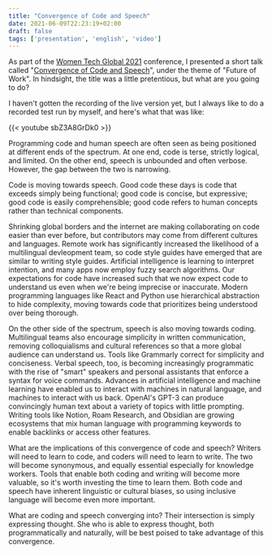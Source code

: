 ```yaml
---
title: "Convergence of Code and Speech"
date: 2021-06-09T22:23:19+02:00
draft: false
tags: ['presentation', 'english', 'video']
---
```

As part of the [Women Tech Global 2021](https://www.womentech.net/en-us/women-tech-conference) conference, I presented a short talk called "[Convergence of Code and Speech](https://www.womentech.net/speaker/Nicole/van%20der%20Hoeven/50129)", under the theme of "Future of Work". In hindsight, the title was a little pretentious, but what are you going to do?

I haven't gotten the recording of the live version yet, but I always like to do a recorded test run by myself, and here's what that was like:

{{< youtube sbZ3A8GrDk0 >}}

Programming code and human speech are often seen as being positioned at different ends of the spectrum. At one end, code is terse, strictly logical, and limited. On the other end, speech is unbounded and often verbose. However, the gap between the two is narrowing.

Code is moving towards speech. Good code these days is code that exceeds simply being functional; good code is concise, but expressive; good code is easily comprehensible; good code refers to human concepts rather than technical components.

Shrinking global borders and the internet are making collaborating on code easier than ever before, but contributors may come from different cultures and languages. Remote work has significantly increased the likelihood of a multilingual devleopment team, so code style guides have emerged that are similar to writing style guides. Artificial intelligence is learning to interpret intention, and many apps now employ fuzzy search algorithms. Our expectations for code have increased such that we now expect code to understand us even when we're being imprecise or inaccurate. Modern programming languages like React and Python use hierarchical abstraction to hide complexity, moving towards code that prioritizes being understood over being thorough.

On the other side of the spectrum, speech is also moving towards coding. Multilingual teams also encourage simplicity in written communication, removing colloquialisms and cultural references so that a more global audience can understand us. Tools like Grammarly correct for simplicity and conciseness. Verbal speech, too, is becoming increasingly programmatic with the rise of "smart" speakers and personal assistants that enforce a syntax for voice commands. Advances in artificial intelligence and machine learning have enabled us to interact with machines in natural language, and machines to interact with us back. OpenAI's GPT-3 can produce convincingly human text about a variety of topics with little prompting. Writing tools like Notion, Roam Research, and Obsidian are growing ecosystems that mix human language with programming keywords to enable backlinks or access other features.

What are the implications of this convergence of code and speech? Writers will need to learn to code, and coders will need to learn to write. The two will become synonymous, and equally essential especially for knowledge workers. Tools that enable both coding and writing will become more valuable, so it's worth investing the time to learn them. Both code and speech have inherent linguistic or cultural biases, so using inclusive language will become even more important.

What are coding and speech converging into? Their intersection is simply expressing thought. She who is able to express thought, both programmatically and naturally, will be best poised to take advantage of this convergence.